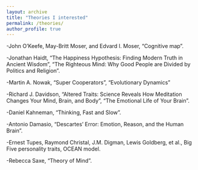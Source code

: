 ```yaml
---
layout: archive
title: "Theories I interested"
permalink: /theories/
author_profile: true
---
```


-John O’Keefe, May-Britt Moser, and Edvard I. Moser, “Cognitive map”.

-Jonathan Haidt, “The Happiness Hypothesis: Finding Modern Truth in Ancient Wisdom”, “The Righteous Mind: Why Good People are Divided by Politics and Religion”.

-Martin A. Nowak, “Super Cooperators”, “Evolutionary Dynamics”

-Richard J. Davidson, “Altered Traits: Science Reveals How Meditation Changes Your Mind, Brain, and Body”, “The Emotional Life of Your Brain”.

-Daniel Kahneman, “Thinking, Fast and Slow”.

-Antonio Damasio, “Descartes’ Error: Emotion, Reason, and the Human Brain”.

-Ernest Tupes, Raymond Christal, J.M. Digman, Lewis Goldberg, et al., Big Five personality traits, OCEAN model.

-Rebecca Saxe, “Theory of Mind”.
